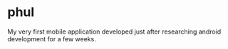 # phul
My very first mobile application developed just after researching android development for a few weeks.
